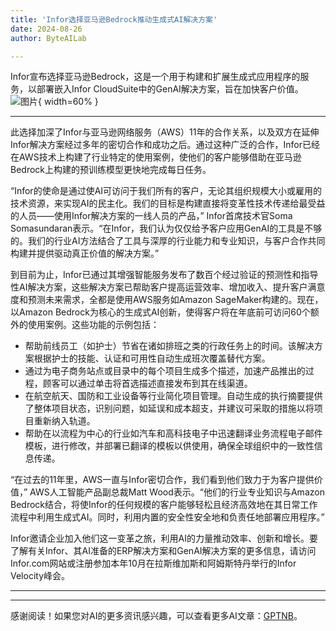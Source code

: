 ```yaml
---
title: 'Infor选择亚马逊Bedrock推动生成式AI解决方案'
date: 2024-08-26
author: ByteAILab

---
```


Infor宣布选择亚马逊Bedrock，这是一个用于构建和扩展生成式应用程序的服务，以部署嵌入Infor CloudSuite中的GenAI解决方案，旨在加快客户价值。![图片](https://ai-techpark.com/wp-content/uploads/2024/08/Infor-S-960x540.jpg){ width=60% }

---
此选择加深了Infor与亚马逊网络服务（AWS）11年的合作关系，以及双方在延伸Infor解决方案经过多年的密切合作和成功之后。通过这种广泛的合作，Infor已经在AWS技术上构建了行业特定的使用案例，使他们的客户能够借助在亚马逊Bedrock上构建的预训练模型更快地完成每日任务。

“Infor的使命是通过使AI可访问于我们所有的客户，无论其组织规模大小或雇用的技术资源，来实现AI的民主化。我们的目标是构建直接将变革性技术传递给最受益的人员——使用Infor解决方案的一线人员的产品，” Infor首席技术官Soma Somasundaran表示。“在Infor，我们认为仅仅给予客户应用GenAI的工具是不够的。我们的行业AI方法结合了工具与深厚的行业能力和专业知识，与客户合作共同构建并提供驱动真正价值的解决方案。”

到目前为止，Infor已通过其增强智能服务发布了数百个经过验证的预测性和指导性AI解决方案，这些解决方案已帮助客户提高运营效率、增加收入、提升客户满意度和预测未来需求，全都是使用AWS服务如Amazon SageMaker构建的。现在，以Amazon Bedrock为核心的生成式AI创新，使得客户将在年底前可访问60个额外的使用案例。这些功能的示例包括：

- 帮助前线员工（如护士）节省在诸如排班之类的行政任务上的时间。该解决方案根据护士的技能、认证和可用性自动生成班次覆盖替代方案。
- 通过为电子商务站点或目录中的每个项目生成多个描述，加速产品推出的过程，顾客可以通过单击将首选描述直接发布到其在线渠道。
- 在航空航天、国防和工业设备等行业简化项目管理。自动生成的执行摘要提供了整体项目状态，识别问题，如延误和成本超支，并建议可采取的措施以将项目重新纳入轨道。
- 帮助在以流程为中心的行业如汽车和高科技电子中迅速翻译业务流程电子邮件模板，进行修改，并部署已翻译的模板以供使用，确保全球组织中的一致性信息传递。

“在过去的11年里，AWS一直与Infor密切合作，我们看到他们致力于为客户提供价值，” AWS人工智能产品副总裁Matt Wood表示。“他们的行业专业知识与Amazon Bedrock结合，将使Infor的任何规模的客户能够轻松且经济高效地在其日常工作流程中利用生成式AI。同时，利用内置的安全性安全地和负责任地部署应用程序。”

Infor邀请企业加入他们这一变革之旅，利用AI的力量推动效率、创新和增长。要了解有关Infor、其AI准备的ERP解决方案和GenAI解决方案的更多信息，请访问Infor.com网站或注册参加本年10月在拉斯维加斯和阿姆斯特丹举行的Infor Velocity峰会。


---
---
感谢阅读！如果您对AI的更多资讯感兴趣，可以查看更多AI文章：[GPTNB](https://gptnb.com)。